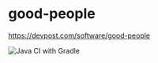 # good-people
https://devpost.com/software/good-people

![Java CI with Gradle](https://github.com/SreejuThankan/good-people/workflows/Java%20CI%20with%20Gradle/badge.svg?branch=master)
